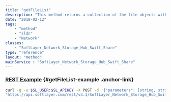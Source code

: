 ```yaml
---
title: "getFileList"
description: "This method returns a collection of the file objects within a container and the given path. "
date: "2018-02-12"
tags:
    - "method"
    - "sldn"
    - "Network"
classes:
    - "SoftLayer_Network_Storage_Hub_Swift_Share"
type: "reference"
layout: "method"
mainService : "SoftLayer_Network_Storage_Hub_Swift_Share"
---
```


### [REST Example](#getFileList-example) <a href="/article/rest/"><i class="fas fa-question"></i></a> {#getFileList-example .anchor-link} 
```bash
curl -g -u $SL_USER:$SL_APIKEY -X POST -d '{"parameters": [string, string]}' \
'https://api.softlayer.com/rest/v3.1/SoftLayer_Network_Storage_Hub_Swift_Share/getFileList'
```
